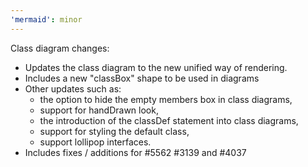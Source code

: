 ```yaml
---
'mermaid': minor
---
```


Class diagram changes:

- Updates the class diagram to the new unified way of rendering.
- Includes a new "classBox" shape to be used in diagrams
- Other updates such as:
  - the option to hide the empty members box in class diagrams,
  - support for handDrawn look,
  - the introduction of the classDef statement into class diagrams,
  - support for styling the default class,
  - support lollipop interfaces.
- Includes fixes / additions for #5562 #3139 and #4037

